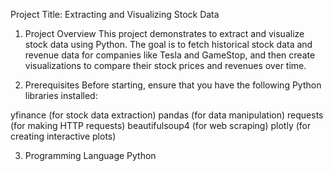 Project Title: Extracting and Visualizing Stock Data
1. Project Overview
This project demonstrates to extract and visualize stock data using Python. The goal is to fetch historical stock data and revenue data for companies like Tesla and GameStop, and then create visualizations to compare their stock prices and revenues over time.

2. Prerequisites
Before starting, ensure that you have the following Python libraries installed:

yfinance (for stock data extraction)
pandas (for data manipulation)
requests (for making HTTP requests)
beautifulsoup4 (for web scraping)
plotly (for creating interactive plots)

3. Programming Language
Python

